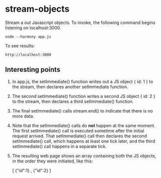 # stream-objects

Stream a out Javascript objects. To invoke, the following command begins listening on localhost:3000.

    node --harmony app.js

To see results:

    http://localhost:3000

## Interesting points

1. In app.js, the setImmediate() function writes out a JS object { id: 1 } to the stream, then declares another setImmediate function.
2. The second setImmediate() function writes a second JS object { id: 2 } to the stream, then declares a third setImmediate() function.
3. The final setImmediate() calls stream.end() to indicate that there is no more data.
4. Note that the setImmediate() calls do **not** happen at the same moment. The first setImmediate() call is executed sometime after the initial request arrived. That setImmediate() call then declares the second setImmediate() call, which happens at least one tick later, and the third setImmediate() call happens in a separate tick.
4. The resulting web page shows an array containing both the JS objects, in the order they were initiated, like this:

    [
{"id":1}
,
{"id":2}
]
